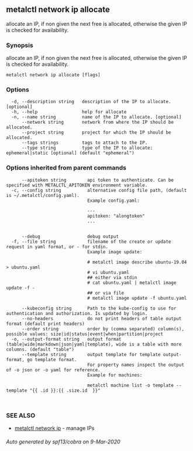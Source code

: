 ## metalctl network ip allocate

allocate an IP, if non given the next free is allocated, otherwise the given IP is checked for availability.

### Synopsis

allocate an IP, if non given the next free is allocated, otherwise the given IP is checked for availability.

```
metalctl network ip allocate [flags]
```

### Options

```
  -d, --description string   description of the IP to allocate. [optional]
  -h, --help                 help for allocate
  -n, --name string          name of the IP to allocate. [optional]
      --network string       network from where the IP should be allocated.
      --project string       project for which the IP should be allocated.
      --tags strings         tags to attach to the IP.
      --type string          type of the IP to allocate: ephemeral|static [optional] (default "ephemeral")
```

### Options inherited from parent commands

```
      --apitoken string        api token to authenticate. Can be specified with METALCTL_APITOKEN environment variable.
  -c, --config string          alternative config file path, (default is ~/.metalctl/config.yaml).
                               Example config.yaml:
                               
                               ---
                               apitoken: "alongtoken"
                               ...
                               
                               
      --debug                  debug output
  -f, --file string            filename of the create or update request in yaml format, or - for stdin.
                               Example image update:
                               
                               # metalctl image describe ubuntu-19.04 > ubuntu.yaml
                               # vi ubuntu.yaml
                               ## either via stdin
                               # cat ubuntu.yaml | metalctl image update -f -
                               ## or via file
                               # metalctl image update -f ubuntu.yaml
                               
      --kubeconfig string      Path to the kube-config to use for authentication and authorization. Is updated by login.
      --no-headers             do not print headers of table output format (default print headers)
      --order string           order by (comma separated) column(s), possible values: size|id|status|event|when|partition|project
  -o, --output-format string   output format (table|wide|markdown|json|yaml|template), wide is a table with more columns. (default "table")
      --template string        output template for template output-format, go template format.
                               For property names inspect the output of -o json or -o yaml for reference.
                               Example for machines:
                               
                               metalctl machine list -o template --template "{{ .id }}:{{ .size.id  }}"
                               
                               
```

### SEE ALSO

* [metalctl network ip](metalctl_network_ip.md)	 - manage IPs

###### Auto generated by spf13/cobra on 9-Mar-2020
